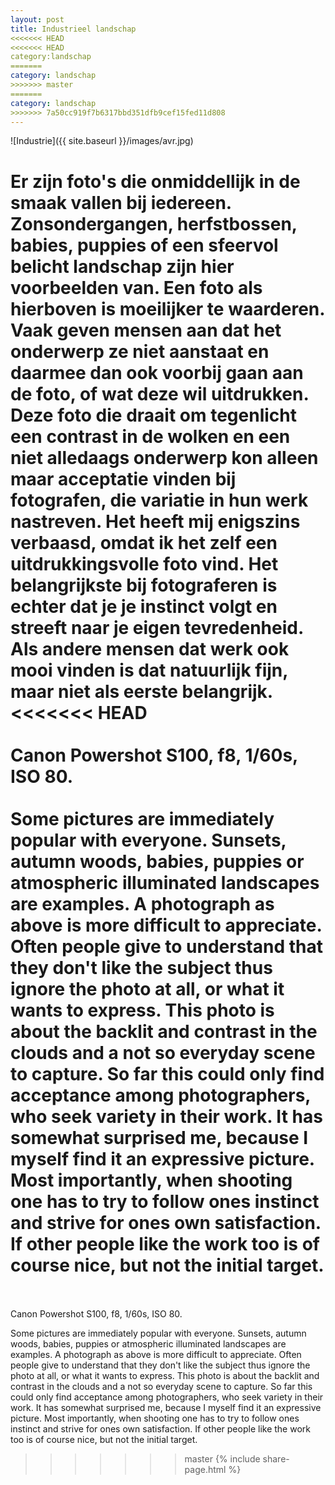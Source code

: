 ```yaml
---
layout: post
title: Industrieel landschap
<<<<<<< HEAD
<<<<<<< HEAD
category:landschap
=======
category: landschap
>>>>>>> master
=======
category: landschap
>>>>>>> 7a50cc919f7b6317bbd351dfb9cef15fed11d808
---
```


![Industrie]({{ site.baseurl }}/images/avr.jpg)

Er zijn foto's die onmiddellijk in de smaak vallen bij iedereen. Zonsondergangen, herfstbossen, babies, puppies of een sfeervol belicht landschap zijn hier voorbeelden van. Een foto als hierboven is moeilijker te waarderen. Vaak geven mensen aan dat het onderwerp ze niet aanstaat en daarmee dan ook voorbij gaan aan de foto, of wat deze wil uitdrukken. Deze foto die draait om tegenlicht een contrast in de wolken en een niet alledaags onderwerp kon alleen maar acceptatie vinden bij fotografen, die variatie in hun werk nastreven. Het heeft mij enigszins verbaasd, omdat ik het zelf een uitdrukkingsvolle foto vind. Het belangrijkste bij fotograferen is echter dat je je instinct volgt en streeft naar je eigen tevredenheid. Als andere mensen dat werk ook mooi vinden is dat natuurlijk fijn, maar niet als eerste belangrijk.
<<<<<<< HEAD
<br><br>
Canon Powershot S100, f8, 1/60s, ISO 80.
<br><br>
Some pictures are immediately popular with everyone. Sunsets, autumn woods, babies, puppies or atmospheric illuminated landscapes are examples. A photograph as above is more difficult to appreciate. Often people give to understand that they don't like the subject thus ignore the photo at all, or what it wants to express. This photo is about the backlit and contrast in the clouds and a not so everyday scene to capture. So far this could only find acceptance among photographers, who seek variety in their work. It has somewhat surprised me, because I myself find it an expressive picture. Most importantly, when shooting one has to try to follow ones instinct and strive for ones own satisfaction. If other people like the work too is of course nice, but not the initial target.
<br><br>
=======

Canon Powershot S100, f8, 1/60s, ISO 80.

Some pictures are immediately popular with everyone. Sunsets, autumn woods, babies, puppies or atmospheric illuminated landscapes are examples. A photograph as above is more difficult to appreciate. Often people give to understand that they don't like the subject thus ignore the photo at all, or what it wants to express. This photo is about the backlit and contrast in the clouds and a not so everyday scene to capture. So far this could only find acceptance among photographers, who seek variety in their work. It has somewhat surprised me, because I myself find it an expressive picture. Most importantly, when shooting one has to try to follow ones instinct and strive for ones own satisfaction. If other people like the work too is of course nice, but not the initial target.

>>>>>>> master
{% include share-page.html %}
